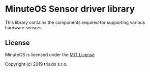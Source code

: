 # MinuteOS Sensor driver library

This library contains the components required for supporting various hardware sensors

## License

MinuteOS is licensed under the [MIT License](./LICENSE.txt)

Copyright (c) 2019 triaxis s.r.o.
